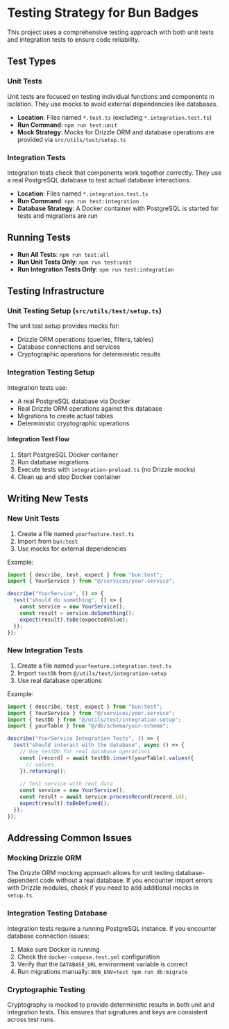 # Testing Strategy for Bun Badges

This project uses a comprehensive testing approach with both unit tests and integration tests to ensure code reliability.

## Test Types

### Unit Tests

Unit tests are focused on testing individual functions and components in isolation. They use mocks to avoid external dependencies like databases.

- **Location**: Files named `*.test.ts` (excluding `*.integration.test.ts`)
- **Run Command**: `npm run test:unit`
- **Mock Strategy**: Mocks for Drizzle ORM and database operations are provided via `src/utils/test/setup.ts`

### Integration Tests

Integration tests check that components work together correctly. They use a real PostgreSQL database to test actual database interactions.

- **Location**: Files named `*.integration.test.ts`
- **Run Command**: `npm run test:integration`
- **Database Strategy**: A Docker container with PostgreSQL is started for tests and migrations are run

## Running Tests

- **Run All Tests**: `npm run test:all`
- **Run Unit Tests Only**: `npm run test:unit`
- **Run Integration Tests Only**: `npm run test:integration`

## Testing Infrastructure

### Unit Testing Setup (`src/utils/test/setup.ts`)

The unit test setup provides mocks for:
- Drizzle ORM operations (queries, filters, tables)
- Database connections and services
- Cryptographic operations for deterministic results

### Integration Testing Setup

Integration tests use:
- A real PostgreSQL database via Docker
- Real Drizzle ORM operations against this database
- Migrations to create actual tables
- Deterministic cryptographic operations

#### Integration Test Flow

1. Start PostgreSQL Docker container
2. Run database migrations
3. Execute tests with `integration-preload.ts` (no Drizzle mocks)
4. Clean up and stop Docker container

## Writing New Tests

### New Unit Tests

1. Create a file named `yourfeature.test.ts`
2. Import from `bun:test`
3. Use mocks for external dependencies

Example:

```typescript
import { describe, test, expect } from "bun:test";
import { YourService } from "@/services/your.service";

describe("YourService", () => {
  test("should do something", () => {
    const service = new YourService();
    const result = service.doSomething();
    expect(result).toBe(expectedValue);
  });
});
```

### New Integration Tests

1. Create a file named `yourfeature.integration.test.ts`
2. Import `testDb` from `@/utils/test/integration-setup`
3. Use real database operations

Example:

```typescript
import { describe, test, expect } from "bun:test";
import { YourService } from "@/services/your.service";
import { testDb } from "@/utils/test/integration-setup";
import { yourTable } from "@/db/schema/your-schema";

describe("YourService Integration Tests", () => {
  test("should interact with the database", async () => {
    // Use testDb for real database operations
    const [record] = await testDb.insert(yourTable).values({
      // values
    }).returning();
    
    // Test service with real data
    const service = new YourService();
    const result = await service.processRecord(record.id);
    expect(result).toBeDefined();
  });
});
```

## Addressing Common Issues

### Mocking Drizzle ORM

The Drizzle ORM mocking approach allows for unit testing database-dependent code without a real database. If you encounter import errors with Drizzle modules, check if you need to add additional mocks in `setup.ts`.

### Integration Testing Database

Integration tests require a running PostgreSQL instance. If you encounter database connection issues:

1. Make sure Docker is running
2. Check the `docker-compose.test.yml` configuration
3. Verify that the `DATABASE_URL` environment variable is correct
4. Run migrations manually: `BUN_ENV=test npm run db:migrate`

### Cryptographic Testing

Cryptography is mocked to provide deterministic results in both unit and integration tests. This ensures that signatures and keys are consistent across test runs. 